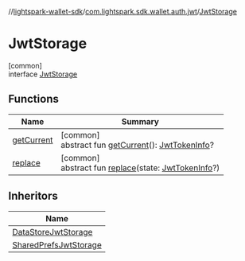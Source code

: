 //[lightspark-wallet-sdk](../../../index.md)/[com.lightspark.sdk.wallet.auth.jwt](../index.md)/[JwtStorage](index.md)

# JwtStorage

[common]\
interface [JwtStorage](index.md)

## Functions

| Name | Summary |
|---|---|
| [getCurrent](get-current.md) | [common]<br>abstract fun [getCurrent](get-current.md)(): [JwtTokenInfo](../-jwt-token-info/index.md)? |
| [replace](replace.md) | [common]<br>abstract fun [replace](replace.md)(state: [JwtTokenInfo](../-jwt-token-info/index.md)?) |

## Inheritors

| Name |
|---|
| [DataStoreJwtStorage](../-data-store-jwt-storage/index.md) |
| [SharedPrefsJwtStorage](../-shared-prefs-jwt-storage/index.md) |

